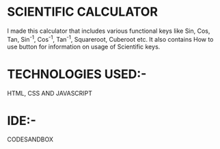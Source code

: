 <h1>SCIENTIFIC CALCULATOR</h1>
<p>I made this calculator that includes various functional keys like Sin, Cos, Tan, Sin<sup>-1</sup>, Cos<sup>-1</sup>, Tan<sup>-1</sup>, Squareroot, Cuberoot etc. It also contains How to use button for information on usage of Scientific keys.
<h1>TECHNOLOGIES USED:-</h1>
<p>HTML, CSS AND JAVASCRIPT</p>
<h1>IDE:-</h1>
<p>CODESANDBOX</p>
